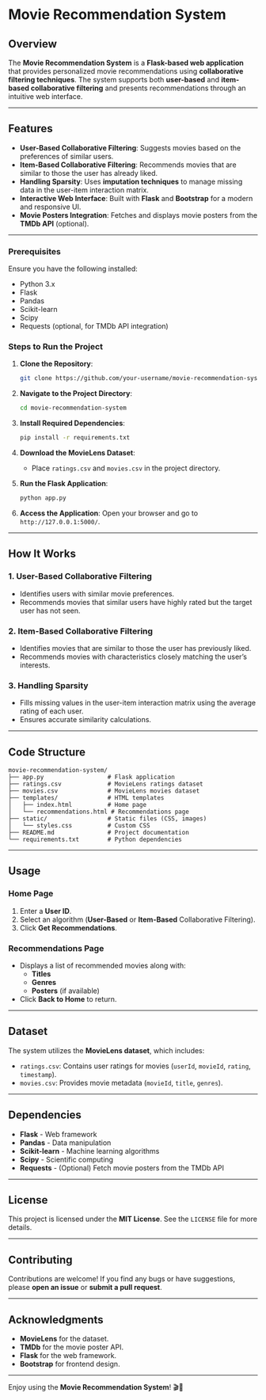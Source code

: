 # Movie Recommendation System

## Overview
The **Movie Recommendation System** is a **Flask-based web application** that provides personalized movie recommendations using **collaborative filtering techniques**. The system supports both **user-based** and **item-based collaborative filtering** and presents recommendations through an intuitive web interface.

---

## Features
- **User-Based Collaborative Filtering**: Suggests movies based on the preferences of similar users.
- **Item-Based Collaborative Filtering**: Recommends movies that are similar to those the user has already liked.
- **Handling Sparsity**: Uses **imputation techniques** to manage missing data in the user-item interaction matrix.
- **Interactive Web Interface**: Built with **Flask** and **Bootstrap** for a modern and responsive UI.
- **Movie Posters Integration**: Fetches and displays movie posters from the **TMDb API** (optional).

---


### Prerequisites
Ensure you have the following installed:
- Python 3.x
- Flask
- Pandas
- Scikit-learn
- Scipy
- Requests (optional, for TMDb API integration)

### Steps to Run the Project
1. **Clone the Repository**:
   ```bash
   git clone https://github.com/your-username/movie-recommendation-system.git
   ```
2. **Navigate to the Project Directory**:
   ```bash
   cd movie-recommendation-system
   ```
3. **Install Required Dependencies**:
   ```bash
   pip install -r requirements.txt
   ```
4. **Download the MovieLens Dataset**:
   - Place `ratings.csv` and `movies.csv` in the project directory.

5. **Run the Flask Application**:
   ```bash
   python app.py
   ```
6. **Access the Application**:
   Open your browser and go to `http://127.0.0.1:5000/`.

---

## How It Works
### 1. User-Based Collaborative Filtering
- Identifies users with similar movie preferences.
- Recommends movies that similar users have highly rated but the target user has not seen.

### 2. Item-Based Collaborative Filtering
- Identifies movies that are similar to those the user has previously liked.
- Recommends movies with characteristics closely matching the user’s interests.

### 3. Handling Sparsity
- Fills missing values in the user-item interaction matrix using the average rating of each user.
- Ensures accurate similarity calculations.

---

## Code Structure
```
movie-recommendation-system/
├── app.py                  # Flask application
├── ratings.csv             # MovieLens ratings dataset
├── movies.csv              # MovieLens movies dataset
├── templates/              # HTML templates
│   ├── index.html          # Home page
│   └── recommendations.html # Recommendations page
├── static/                 # Static files (CSS, images)
│   └── styles.css          # Custom CSS
├── README.md               # Project documentation
└── requirements.txt        # Python dependencies
```

---

## Usage
### **Home Page**
1. Enter a **User ID**.
2. Select an algorithm (**User-Based** or **Item-Based** Collaborative Filtering).
3. Click **Get Recommendations**.

### **Recommendations Page**
- Displays a list of recommended movies along with:
  - **Titles**
  - **Genres**
  - **Posters** (if available)
- Click **Back to Home** to return.

---

## Dataset
The system utilizes the **MovieLens dataset**, which includes:
- `ratings.csv`: Contains user ratings for movies (`userId`, `movieId`, `rating`, `timestamp`).
- `movies.csv`: Provides movie metadata (`movieId`, `title`, `genres`).

---

## Dependencies
- **Flask** - Web framework
- **Pandas** - Data manipulation
- **Scikit-learn** - Machine learning algorithms
- **Scipy** - Scientific computing
- **Requests** - (Optional) Fetch movie posters from the TMDb API

---

## License
This project is licensed under the **MIT License**. See the `LICENSE` file for more details.

---

## Contributing
Contributions are welcome! If you find any bugs or have suggestions, please **open an issue** or **submit a pull request**.

---

## Acknowledgments
- **MovieLens** for the dataset.
- **TMDb** for the movie poster API.
- **Flask** for the web framework.
- **Bootstrap** for frontend design.

---

Enjoy using the **Movie Recommendation System**! 🎬🍿

